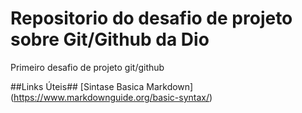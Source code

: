 # Repositorio do desafio de projeto sobre Git/Github da Dio
Primeiro desafio de projeto git/github


##Links Úteis##
[Sintase Basica Markdown] (https://www.markdownguide.org/basic-syntax/)
